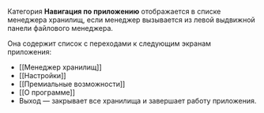 Категория **Навигация по приложению** отображается в списке менеджера хранилищ, если менеджер вызывается из левой выдвижной панели файлового менеджера.

Она содержит список с переходами к следующим экранам приложения:

-   [[Менеджер хранилищ]]
-   [[Настройки]]
-   [[Премиальные возможности]]
-   [[О программе]]
-   Выход — закрывает все хранилища и завершает работу приложения.